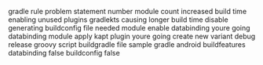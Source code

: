 gradle rule problem statement number module count increased build time enabling unused plugins gradlekts causing longer build time disable generating buildconfig file needed module enable databinding youre going databinding module apply kapt plugin youre going create new variant debug release groovy script buildgradle file sample gradle android buildfeatures databinding false buildconfig false